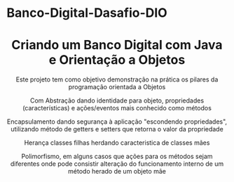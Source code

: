 # Banco-Digital-Dasafio-DIO

<h1 align="center"> Criando um Banco Digital com Java e Orientação a Objetos</h1>

<p align="center">Este projeto tem como objetivo demonstração na prática os pilares da programação orientada a Objetos </p>
<p align="center">Com Abstração dando identidade para objeto, propriedades (características) e ações/eventos mais conhecido como métodos</p>
<p align="center">Encapsulamento dando segurança à aplicação "escondendo propriedades", utilizando método de getters e setters que retorna o valor da propriedade</p>
<p align="center">Herança classes filhas herdando caracteristica de classes mães </p>
<p align="center">Polimorfismo, em alguns casos que ações para os métodos sejam diferentes onde pode consistir alteração do funcionamento interno de um método herado de um objeto mãe</p>
